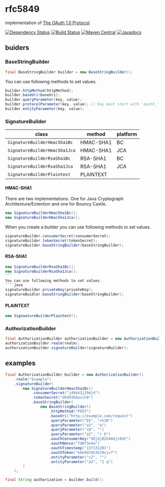 # rfc5849
implementation of [The OAuth 1.0 Protocol](https://tools.ietf.org/html/rfc5849).

[![Dependency Status](https://www.versioneye.com/user/projects/57cbd063939fc6004abe4ba3/badge.svg?style=flat-square)](https://www.versioneye.com/user/projects/57cbd063939fc6004abe4ba3)
[![Build Status](https://travis-ci.org/jinahya/rfc5849.svg?branch=develop)](https://travis-ci.org/jinahya/rfc5849)
[![Maven Central](https://img.shields.io/maven-central/v/com.github.jinahya/rfc5849.svg?maxAge=2592000&style=flat-square)](http://search.maven.org/#search%7Cga%7C1%7Cg%3A%22com.github.jinahya%22%20a%3A%22rfc5849%22)
[![Javadocs](http://www.javadoc.io/badge/com.github.jinahya/rfc5849.svg?style=flat-square)](http://www.javadoc.io/doc/com.github.jinahya/rfc5849)

## buiders

### BaseStringBuilder
````java
final BaseStringBuilder builder = new BaseStringBuilder();
````
You can use following methods to set values.
````java
builder.httpMethod(httpMethod);
builder.baseUri(baseUri);
builder.queryParameter(key, value);
builder.protocolParameter(key, value); // key must start with 'oauth_'
builder.entityParameter(key, value);
````

### SignatureBuilder

|class                        |method   |platform|
|-----------------------------|---------|--------|
|`SignatureBuilderHmacSha1Bc` |HMAC-SHA1|BC      |
|`SignatureBuilderHmacSha1Jca`|HMAC-SHA1|JCA     |
|`SignatureBuilderRsaSha1Bc`  |RSA-SHA1 |BC      |
|`SignatureBuilderRsaSha1Jca` |RSA-SHA1 |JCA     |
|`SignatureBuilderPlaintext`  |PLAINTEXT|        |

#### HMAC-SHA1

There are two implementations. One for Java Cryptograph Architexture/Extention and one for Bouncy Castle.
````java
new SignatureBuilderHmacSha1Bc();
new SignatureBuilderHmacSha1Jca();
````
When you create a builder you can use following methods to set values.
````java
signatureBuilder.consumerSecret(consumerSecret);
signatureBuilder.tokenSecret(tokenSecret);
signatureBuilder.baseStringBuilder(baseStringBuilder);
````

#### RSA-SHA1

````java
new SignatureBuilderRsaSha1Bc();
new SignatureBuilderRsaSha1Jca();
```
You can use following methods to set values.
````java
signatureBuilder.privateKey(privateKey);
signatureBuidler.baseStringBuilder(baseStringBuilder);
````

#### PLAINTEXT

````java
new SignaatureBuilderPlaintext();
````

### AuthorizationBuilder

````java
final AuthorizationBuilder authorizationBuilder = new AuthorizationBuilder();
authorizationBuilder.realm(realm);
authorizationBuilder.signatureBuilder(signatureBuilder);
````

## examples

````java
final AuthorizationBuilder builder = new AuthorizationBuilder()
    .realm("Example")
    .signatureBuilder(
        new SignatureBuilderHmacSha1Bc()
            .consumerSecret("j49sk3j29djd")
            .tokenSecret("dh893hdasih9")
            .baseStringBuilder(
                new BaseStringBuilder()
                    .httpMethod("POST")
                    .baseUri("http://example.com/request")
                    .queryParameter("b5", "=%3D")
                    .queryParameter("a3", "a")
                    .queryParameter("c@", "")
                    .queryParameter("a2", "r b")
                    .oauthConsumerKey("9djdj82h48djs9d2")
                    .oauthNonce("7d8f3e4a")
                    .oauthTimestamp("137131201")
                    .oauthToken("kkk9d7dh3k39sjv7")
                    .entityParameter("c2", "")
                    .entityParameter("a3", "2 q")
        )
    );

final String authorization = builder.build();
````
